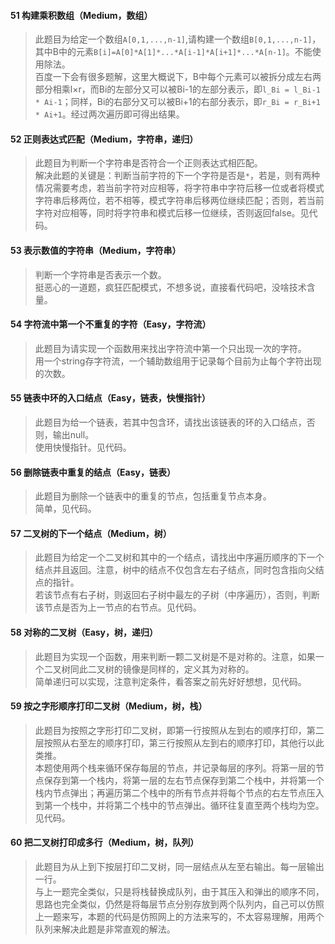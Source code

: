 #### 51 构建乘积数组（Medium，数组）
> 此题目为给定一个数组`A[0,1,...,n-1]`,请构建一个数组`B[0,1,...,n-1]`，其中B中的元素`B[i]=A[0]*A[1]*...*A[i-1]*A[i+1]*...*A[n-1]`。不能使用除法。  
百度一下会有很多题解，这里大概说下，B中每个元素可以被拆分成左右两部分相乘l×r，而Bi的左部分又可以被Bi-1的左部分表示，即`l_Bi = l_Bi-1 * Ai-1`；同样，Bi的右部分又可以被Bi+1的右部分表示，即`r_Bi = r_Bi+1 * Ai+1`。经过两次遍历即可得出结果。

#### 52 正则表达式匹配（Medium，字符串，递归）
> 此题目为判断一个字符串是否符合一个正则表达式相匹配。  
解决此题的关键是：判断当前字符的下一个字符是否是`*`，若是，则有两种情况需要考虑，若当前字符对应相等，将字符串中字符后移一位或者将模式字符串后移两位，若不相等，模式字符串后移两位继续匹配；否则，若当前字符对应相等，同时将字符串和模式后移一位继续，否则返回false。见代码。

#### 53 表示数值的字符串（Medium，字符串）
> 判断一个字符串是否表示一个数。   
挺恶心的一道题，疯狂匹配模式，不想多说，直接看代码吧，没啥技术含量。

#### 54 字符流中第一个不重复的字符（Easy，字符流）
> 此题目为请实现一个函数用来找出字符流中第一个只出现一次的字符。  
用一个string存字符流，一个辅助数组用于记录每个目前为止每个字符出现的次数。 

#### 55 链表中环的入口结点（Easy，链表，快慢指针）
> 此题目为给一个链表，若其中包含环，请找出该链表的环的入口结点，否则，输出null。   
使用快慢指针。见代码。

#### 56 删除链表中重复的结点（Easy，链表）
> 此题目为删除一个链表中的重复的节点，包括重复节点本身。  
简单，见代码。

#### 57 二叉树的下一个结点（Medium，树）
> 此题目为给定一个二叉树和其中的一个结点，请找出中序遍历顺序的下一个结点并且返回。注意，树中的结点不仅包含左右子结点，同时包含指向父结点的指针。   
若该节点有右子树，则返回右子树中最左的子树（中序遍历），否则，判断该节点是否为上一节点的右节点。见代码。

#### 58 对称的二叉树（Easy，树，递归）
> 此题目为实现一个函数，用来判断一颗二叉树是不是对称的。注意，如果一个二叉树同此二叉树的镜像是同样的，定义其为对称的。  
简单递归可以实现，注意判定条件，看答案之前先好好想想，见代码。

#### 59 按之字形顺序打印二叉树（Medium，树，栈）
> 此题目为按照之字形打印二叉树，即第一行按照从左到右的顺序打印，第二层按照从右至左的顺序打印，第三行按照从左到右的顺序打印，其他行以此类推。   
本题使用两个栈来循环保存每层的节点，并记录每层的序列。将第一层的节点保存到第一个栈内，将第一层的左右节点保存到第二个栈中，并将第一个栈内节点弹出；再遍历第二个栈中的所有节点并将每个节点的右左节点压入到第一个栈中，并将第二个栈中的节点弹出。循环往复直至两个栈均为空。见代码。

#### 60 把二叉树打印成多行（Medium，树，队列）
> 此题目为从上到下按层打印二叉树，同一层结点从左至右输出。每一层输出一行。  
与上一题完全类似，只是将栈替换成队列，由于其压入和弹出的顺序不同，思路也完全类似，仍然是将每层节点分别存放到两个队列内，自己可以仿照上一题来写，本题的代码是仿照网上的方法来写的，不太容易理解，用两个队列来解决此题是非常直观的解法。



